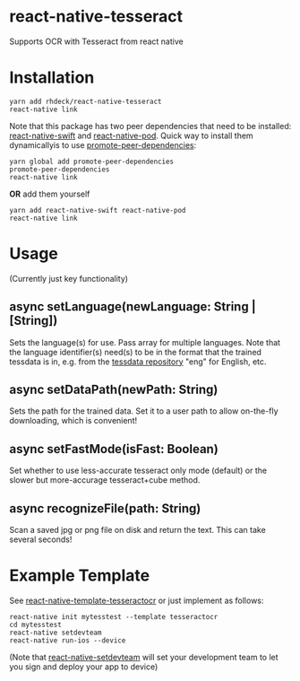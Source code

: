 # react-native-tesseract

Supports OCR with Tesseract from react native

# Installation

```
yarn add rhdeck/react-native-tesseract
react-native link
```

Note that this package has two peer dependencies that need to be installed: [react-native-swift](https://npmjs.org.package.react-native-swift) and [react-native-pod](https://npmjs.org/package/react-native-pod). Quick way to install them dynamicallyis to use [promote-peer-dependencies](https://npmjs.com/promote-peer-dependencies):

```
yarn global add promote-peer-dependencies
promote-peer-dependencies
react-native link
```

**OR** add them yourself

```
yarn add react-native-swift react-native-pod
react-native link
```

# Usage

(Currently just key functionality)

## async setLanguage(newLanguage: String | [String])

Sets the language(s) for use. Pass array for multiple languages. Note that the language identifier(s) need(s) to be in the format that the trained tessdata is in, e.g. from the [tessdata repository](https://github.com/tesseract-ocr/tessdata/) "eng" for English, etc.

## async setDataPath(newPath: String)

Sets the path for the trained data. Set it to a user path to allow on-the-fly downloading, which is convenient!

## async setFastMode(isFast: Boolean)

Set whether to use less-accurate tesseract only mode (default) or the slower but more-accurage tesseract+cube method.

## async recognizeFile(path: String)

Scan a saved jpg or png file on disk and return the text. This can take several seconds!

# Example Template

See [react-native-template-tesseractocr](https://npmjs.com/package/react-native-template-tesseractocr) or just implement as follows:

```
react-native init mytesstest --template tesseractocr
cd mytesstest
react-native setdevteam
react-native run-ios --device
```

(Note that [react-native-setdevteam](https://npmjs.com/package/react-native-setdevteam) will set your development team to let you sign and deploy your app to device)
